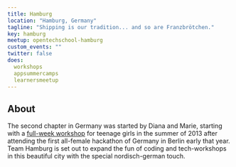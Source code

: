 ```yaml
---
title: Hamburg
location: "Hamburg, Germany"
tagline: "Shipping is our tradition... and so are Franzbrötchen."
key: hamburg
meetup: opentechschool-hamburg
custom_events: ""
twitter: false
does:
  workshops
  appsummercamps
  learnersmeetup
---
```


## About

The second chapter in Germany was started by Diana and Marie,
starting with a [full-week workshop] for teenage girls in the summer of 2013
after attending the first all-female hackathon of Germany in
Berlin early that year. Team Hamburg is set out to expand the fun of
coding and tech-workshops in this beautiful city with the special
nordisch-german touch.

[full-week workshop]: http://app-summer-camp.opentechschool.org
